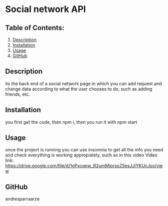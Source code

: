 # Social network API

  ## Table of Contents:
  1. [Description](#description) 
  2. [Installation](#Installation)
  3. [Usage](#Usage)  
  4. [GitHub](#GitHub)

## Description
its the back end of a social network page in which you can add request and change data according to what the user chooses to do, such as adding friends, etc. 

## Installation
you first get the code, then npm i, then you run it with npm start

## Usage
once the project is running you can use insomnia to get all the info you need and check everything is working appropiately, such as in this video
Video link: https://drive.google.com/file/d/1gPxcqpw_R2umMjprsoZ5esJJjYKUcJso/view

## GitHub
andresparraarze